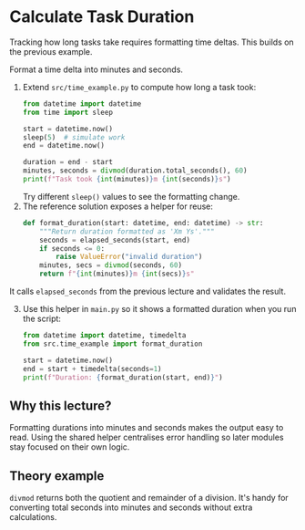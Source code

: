 # Calculate Task Duration
Tracking how long tasks take requires formatting time deltas. This builds on the previous example.


Format a time delta into minutes and seconds.

1. Extend `src/time_example.py` to compute how long a task took:
   ```python
   from datetime import datetime
   from time import sleep

   start = datetime.now()
   sleep(5)  # simulate work
   end = datetime.now()

   duration = end - start
   minutes, seconds = divmod(duration.total_seconds(), 60)
   print(f"Task took {int(minutes)}m {int(seconds)}s")
   ```
   Try different `sleep()` values to see the formatting change.
2. The reference solution exposes a helper for reuse:
   ```python
   def format_duration(start: datetime, end: datetime) -> str:
       """Return duration formatted as 'Xm Ys'."""
       seconds = elapsed_seconds(start, end)
       if seconds <= 0:
           raise ValueError("invalid duration")
       minutes, secs = divmod(seconds, 60)
       return f"{int(minutes)}m {int(secs)}s"
   ```
 It calls `elapsed_seconds` from the previous lecture and validates the result.

3. Use this helper in `main.py` so it shows a formatted duration when you
   run the script:
   ```python
   from datetime import datetime, timedelta
   from src.time_example import format_duration

   start = datetime.now()
   end = start + timedelta(seconds=1)
   print(f"Duration: {format_duration(start, end)}")
   ```

## Why this lecture?

Formatting durations into minutes and seconds makes the output easy to read.
Using the shared helper centralises error handling so later modules stay
focused on their own logic.
## Theory example
`divmod` returns both the quotient and remainder of a division. It's handy for converting total seconds into minutes and seconds without extra calculations.
